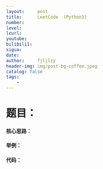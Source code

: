 ```yaml
---
layout:     post
title:      LeetCode  (Python3)
number:     
level:      
lcurl:      
youtube:    
bilibili1:  
xigua:      
date:       
author:     fjljlzy
header-img: img/post-bg-coffee.jpeg
catalog: false
tags:
    - 
---
```

# 题目：

#### 核心思路：

#### 举例：

#### 代码：
```python

```
